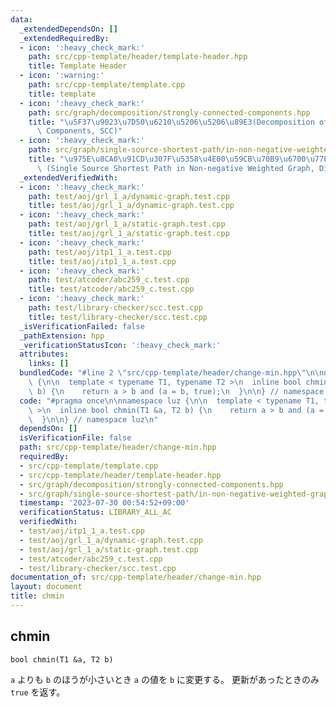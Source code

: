 ```yaml
---
data:
  _extendedDependsOn: []
  _extendedRequiredBy:
  - icon: ':heavy_check_mark:'
    path: src/cpp-template/header/template-header.hpp
    title: Template Header
  - icon: ':warning:'
    path: src/cpp-template/template.cpp
    title: template
  - icon: ':heavy_check_mark:'
    path: src/graph/decomposition/strongly-connected-components.hpp
    title: "\u5F37\u9023\u7D50\u6210\u5206\u5206\u89E3(Decomposition of Strongly Connected\
      \ Components, SCC)"
  - icon: ':heavy_check_mark:'
    path: src/graph/single-source-shortest-path/in-non-negative-weighted-graph.hpp
    title: "\u975E\u8CA0\u91CD\u307F\u5358\u4E00\u59CB\u70B9\u6700\u77ED\u7D4C\u8DEF\
      \ (Single Source Shortest Path in Non-negative Weighted Graph, Dijkstra's Algorithm)"
  _extendedVerifiedWith:
  - icon: ':heavy_check_mark:'
    path: test/aoj/grl_1_a/dynamic-graph.test.cpp
    title: test/aoj/grl_1_a/dynamic-graph.test.cpp
  - icon: ':heavy_check_mark:'
    path: test/aoj/grl_1_a/static-graph.test.cpp
    title: test/aoj/grl_1_a/static-graph.test.cpp
  - icon: ':heavy_check_mark:'
    path: test/aoj/itp1_1_a.test.cpp
    title: test/aoj/itp1_1_a.test.cpp
  - icon: ':heavy_check_mark:'
    path: test/atcoder/abc259_c.test.cpp
    title: test/atcoder/abc259_c.test.cpp
  - icon: ':heavy_check_mark:'
    path: test/library-checker/scc.test.cpp
    title: test/library-checker/scc.test.cpp
  _isVerificationFailed: false
  _pathExtension: hpp
  _verificationStatusIcon: ':heavy_check_mark:'
  attributes:
    links: []
  bundledCode: "#line 2 \"src/cpp-template/header/change-min.hpp\"\n\nnamespace luz\
    \ {\n\n  template < typename T1, typename T2 >\n  inline bool chmin(T1 &a, T2\
    \ b) {\n    return a > b and (a = b, true);\n  }\n\n} // namespace luz\n"
  code: "#pragma once\n\nnamespace luz {\n\n  template < typename T1, typename T2\
    \ >\n  inline bool chmin(T1 &a, T2 b) {\n    return a > b and (a = b, true);\n\
    \  }\n\n} // namespace luz\n"
  dependsOn: []
  isVerificationFile: false
  path: src/cpp-template/header/change-min.hpp
  requiredBy:
  - src/cpp-template/template.cpp
  - src/cpp-template/header/template-header.hpp
  - src/graph/decomposition/strongly-connected-components.hpp
  - src/graph/single-source-shortest-path/in-non-negative-weighted-graph.hpp
  timestamp: '2023-07-30 00:54:52+09:00'
  verificationStatus: LIBRARY_ALL_AC
  verifiedWith:
  - test/aoj/itp1_1_a.test.cpp
  - test/aoj/grl_1_a/dynamic-graph.test.cpp
  - test/aoj/grl_1_a/static-graph.test.cpp
  - test/atcoder/abc259_c.test.cpp
  - test/library-checker/scc.test.cpp
documentation_of: src/cpp-template/header/change-min.hpp
layout: document
title: chmin
---
```


## chmin
```
bool chmin(T1 &a, T2 b)
```

`a` よりも `b` のほうが小さいとき `a` の値を `b` に変更する。
更新があったときのみ `true` を返す。
